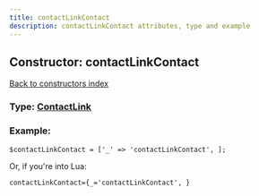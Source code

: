 ```yaml
---
title: contactLinkContact
description: contactLinkContact attributes, type and example
---
```

## Constructor: contactLinkContact  
[Back to constructors index](index.md)






### Type: [ContactLink](../types/ContactLink.md)


### Example:

```
$contactLinkContact = ['_' => 'contactLinkContact', ];
```  

Or, if you're into Lua:  


```
contactLinkContact={_='contactLinkContact', }

```


